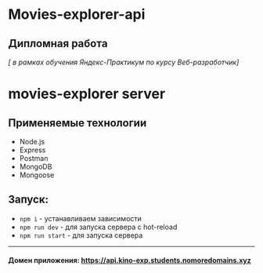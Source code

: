 # Movies-explorer-api
## Дипломная работа
*[ в рамках обучения Яндекс-Практикум по курсу Веб-разработчик]*


# movies-explorer server

## Применяемые технологии

* Node.js
* Express
* Postman
* MongoDB
* Mongoose


## Запуск:

* `npm i` - устанавливаем зависимости
* `npm run dev` - для запуска сервера с hot-reload
* `npm run start` - для запуска сервера

---

#### Домен приложения: https://api.kino-exp.students.nomoredomains.xyz
